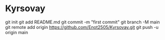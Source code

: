 # Kyrsovay
git init
git add README.md
git commit -m "first commit"
git branch -M main
git remote add origin https://github.com/Enot2505/Kyrsovay.git
git push -u origin main
